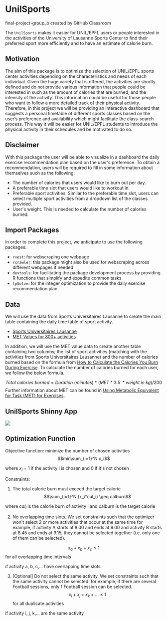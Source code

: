 # UnilSports
final-project-group_b created by GitHub Classroom

The `UnilSports` makes it easier for UNIL/EPFL users or people interested in the activities of the University of Lausanne Sports Center to find their preferred sport more efficiently and to have an estimate of calorie burn.

## Motivation

The aim of this package is to optimize the selection of UNIL/EPFL sports center activities depending on the characteristics and needs of each individual. Given the huge variety that is offered, the activities are shortly defined and do not provide various information that people could be interested in such as the amount of calories that are burned, and the intensity of the activity. This information could be useful for those people who want to follow a more detailed track of their physical activity. Therefore, in this project we will be providing an interactive dashboard that suggests a personal timetable of different sports classes based on the user’s preference and availability which might facilitate the class-search process. This way it will be easier for UNIL/EPFL students to introduce the physical activity in their schedules and be motivated to do so.

## Disclaimer 

With this package the user will be able to visualize in a dashboard the daily exercise recommendation plan based on the user's preference. To obtain a recommendation, users will be required to fill in some information about themselves such as the following: 

* The number of calories that users would like to burn out per day.
* A preferable time slot that users would like to workout in. 
* Preferable sport activities. Similar to the preferable time slot, users can select multiple sport activities from a dropdown list of the classes provided.
* User's weight. This is needed to calculate the number of calories burned.

## Import Packages
In order to complete this project, we anticipate to use the following packages:

* `rvest`: for webscraping one webpage
* `rcrawler`: this package might also be used for webscraping across different webpages if needed
* `devtools`: for facilitating the package development process by providing R functions that simplify and expedite common tasks
* `lpSolve`: for the integer optimization to provide the daily exercise recommendation plan


## Data

We will use the data from Sports Universitaires Lausanne to create the main table containing the daily time table of sport activity.

* [Sports Universitaires Lausanne](https://sport.unil.ch/?mid=92)
* [MET Values for 800+ activities](https://golf.procon.org/met-values-for-800-activities/)

In addition, we will use the MET value data to create another table containing two columns; the list of sport activities (matching with the activities from Sports Universitaires Lausanne) and the number of calories burned based on the formula from [How to Calculate the Calories You Burn During Exercise](https://www.verywellfit.com/how-many-calories-you-burn-during-exercise-4111064). To calculate the number of calories burned for each user, we follow the below formula.

$$Total\ calories\ burned = Duration\ (minutes)\ *\ (MET\ *\ 3.5\ *weight\ in\ kg)/200 $$ 
Further information about MET can be found in [Using Metabolic Equivalent for Task (MET) for Exercises](https://www.verywellfit.com/met-the-standard-metabolic-equivalent-3120356). 

## UnilSports Shinny App

![](https://thumbs.gfycat.com/AcademicAssuredAvocet-size_restricted.gif)


## Optimization Function

Objective function: minimize the number of chosen activities 
$$min\sum_{i=1}^N x_i$$

where $x_i$ = 1 if the activity i is chosen and 0 if it's not chosen

Constraints:

1) The total calorie burn must exceed the target calorie 
$$\sum_{i=1}^N (x_i*cal_i) \geq calburn$$
          
where $cal_i$ is the calorie burn of activity i and calburn is the target calorie

2) No overlapping time slots.
We set constraints such that the optimizer won't select 2 or more activities that occur at the same time
for example, if activity A starts at 8.00 and ends at 9.00 and activity B starts at 8.45 and ends at 9.15,
they cannot be selected together (i.e. only one of them can be selected).

 $$x_a + x_b + x_c \leq 1$$
for all overlapping time intervals

if activity a, b, c,... have overlapping time slots.

3) [Optional] Do not select the same activity.
We set constraints such that the same activity cannot be selected.
for example, if there are several Football sessions, only 1 Football session can be selected.
$$x_i + x_j + x_k + ... \leq 1$$ for all duplicate activities

if activity i, j, k,... are the same activity
